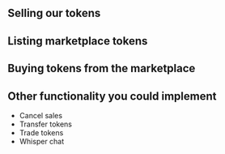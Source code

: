 ## Selling our tokens

## Listing marketplace tokens

## Buying tokens from the marketplace

## Other functionality you could implement
- Cancel sales
- Transfer tokens
- Trade tokens
- Whisper chat